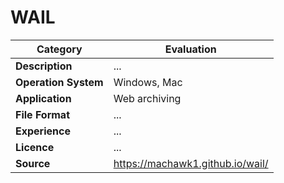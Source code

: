 # WAIL

| Category | Evaluation |
| --- | --- |
| **Description**  | ... |
| **Operation System**  | Windows, Mac |
| **Application**  | Web archiving |
| **File Format** | ... |
| **Experience** | ... |
| **Licence** | ... |
| **Source** | https://machawk1.github.io/wail/ |
